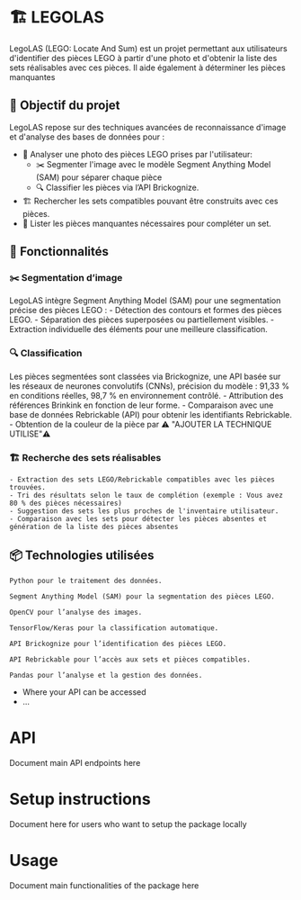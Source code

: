 # 🏗️ LEGOLAS
LegoLAS (LEGO: Locate And Sum) est un projet permettant aux utilisateurs d'identifier des pièces LEGO à partir d'une photo et d'obtenir la liste des sets réalisables avec ces pièces. Il aide également à déterminer les pièces manquantes


## 🎯 Objectif du projet

LegoLAS repose sur des techniques avancées de reconnaissance d'image et d'analyse des bases de données pour :

- 📸 Analyser une photo des pièces LEGO prises par l'utilisateur:
    - ✂️ Segmenter l'image avec le modèle Segment Anything Model (SAM) pour séparer chaque pièce
    - 🔍 Classifier les pièces via l’API Brickognize.
- 🏗️ Rechercher les sets compatibles pouvant être construits avec ces pièces.
- 🧩 Lister les pièces manquantes nécessaires pour compléter un set.


## 🚀 Fonctionnalités

  ### ✂️ Segmentation d’image
  LegoLAS intègre Segment Anything Model (SAM) pour une segmentation précise des pièces LEGO :
    - Détection des contours et formes des pièces LEGO.
    - Séparation des pièces superposées ou partiellement visibles.
    - Extraction individuelle des éléments pour une meilleure classification.

  ### 🔍 Classification
  Les pièces segmentées sont classées via Brickognize, une API basée sur les réseaux de neurones convolutifs (CNNs), précision du modèle : 91,33 % en conditions réelles, 98,7 % en environnement contrôlé.
    - Attribution des références Brinkink en fonction de leur forme.
    - Comparaison avec une base de données Rebrickable (API) pour obtenir les identifiants Rebrickable.
    - Obtention de la couleur de la pièce par ⚠️ "AJOUTER LA TECHNIQUE UTILISE"⚠️

  ### 🏗️ Recherche des sets réalisables
    - Extraction des sets LEGO/Rebrickable compatibles avec les pièces trouvées.
    - Tri des résultats selon le taux de complétion (exemple : Vous avez 80 % des pièces nécessaires)
    - Suggestion des sets les plus proches de l'inventaire utilisateur.
    - Comparaison avec les sets pour détecter les pièces absentes et génération de la liste des pièces absentes



## 📦 Technologies utilisées

    Python pour le traitement des données.

    Segment Anything Model (SAM) pour la segmentation des pièces LEGO.

    OpenCV pour l’analyse des images.

    TensorFlow/Keras pour la classification automatique.

    API Brickognize pour l’identification des pièces LEGO.

    API Rebrickable pour l’accès aux sets et pièces compatibles.

    Pandas pour l’analyse et la gestion des données.





- Where your API can be accessed
- ...

# API
Document main API endpoints here

# Setup instructions
Document here for users who want to setup the package locally

# Usage
Document main functionalities of the package here
